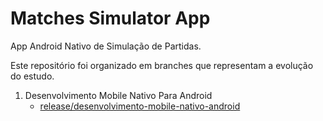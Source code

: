 # Matches Simulator App

App Android Nativo de Simulação de Partidas.

Este repositório foi organizado em branches que representam a evolução do estudo.

1. Desenvolvimento Mobile Nativo Para Android
    - [release/desenvolvimento-mobile-nativo-android](https://github.com/lucasfpastre/matches-simulator-app/tree/release/desenvolvimento-mobile-nativo-android)
